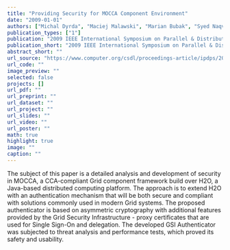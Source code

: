 ```yaml
---
title: "Providing Security for MOCCA Component Environment"
date: "2009-01-01"
authors: ["Michal Dyrda", "Maciej Malawski", "Marian Bubak", "Syed Naqvi"]
publication_types: ["1"]
publication: "2009 IEEE International Symposium on Parallel & Distributed Processing (IPDPS). 1  1--7. IEEE Computer Society https://doi.org/10.1109/IPDPS.2009.5161082. ISBN: 978-1-4244-3751-1"
publication_short: "2009 IEEE International Symposium on Parallel & Distributed Processing (IPDPS). 1  1--7. IEEE Computer Society https://doi.org/10.1109/IPDPS.2009.5161082. ISBN: 978-1-4244-3751-1"
abstract_short: ""
url_source: "https://www.computer.org/csdl/proceedings-article/ipdps/2009/05161082/12OmNzayNtk"
url_code: ""
image_preview: ""
selected: false
projects: []
url_pdf: ""
url_preprint: ""
url_dataset: ""
url_project: ""
url_slides: ""
url_video: ""
url_poster: ""
math: true
highlight: true
image: ""
caption: ""
---
```

The subject of this paper is a detailed analysis and development of security in MOCCA, a CCA-compliant Grid component framework build over H2O, a Java-based distributed computing platform. The approach is to extend H2O with an authentication mechanism that will be both secure and compliant with solutions commonly used in modern Grid systems. The proposed authenticator is based on asymmetric cryptography with additional features provided by the Grid Security Infrastructure - proxy certificates that are used for Single Sign-On and delegation. The developed GSI Authenticator was subjected to threat analysis and performance tests, which proved its safety and usability.
